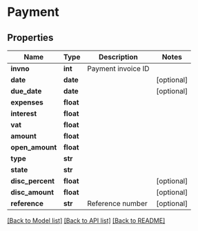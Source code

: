 # Payment

## Properties
Name | Type | Description | Notes
------------ | ------------- | ------------- | -------------
**invno** | **int** | Payment invoice ID | 
**date** | **date** |  | [optional] 
**due_date** | **date** |  | [optional] 
**expenses** | **float** |  | 
**interest** | **float** |  | 
**vat** | **float** |  | 
**amount** | **float** |  | 
**open_amount** | **float** |  | 
**type** | **str** |  | 
**state** | **str** |  | 
**disc_percent** | **float** |  | [optional] 
**disc_amount** | **float** |  | [optional] 
**reference** | **str** | Reference number | [optional] 

[[Back to Model list]](../README.md#documentation-for-models) [[Back to API list]](../README.md#documentation-for-api-endpoints) [[Back to README]](../README.md)


